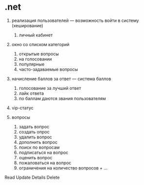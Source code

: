 # .net

1. реализация пользователей  — возможность войти в систему  (хеширование)
    1. личный кабинет
2. окно со списком категорий
    1. открытые вопросы
    2. на голосовании
    3. популярные
    4. часто-задаваемые вопросы
3. начисление баллов за ответ — система баллов

    1. голосование за лучший ответ
    2. лайк ответа
    3. по баллам даются звания пользователям
4. vip-статус
5. вопросы
    1. задать вопрос
    2. создать опрос
    3. удалить вопрос
    4. дополнить вопрос
    5. поиск по вопросам
    6. подписаться на вопрос
    7. оценить вопрос
    8. пожаловаться на вопрос
    9. ограничения на количество вопросов + ...

Read
Update
Details
Delete
